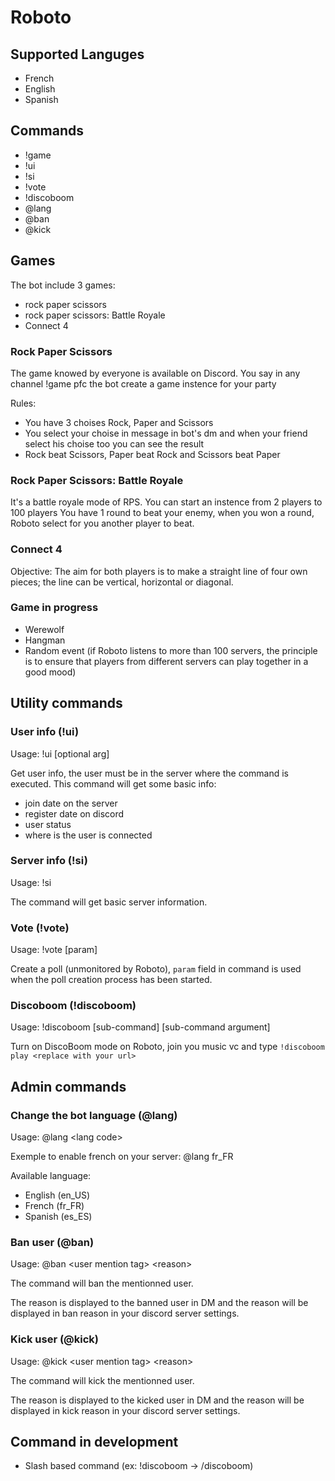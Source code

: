 # Roboto

## Supported Languges
 - French
 - English
 - Spanish

## Commands
 - !game
 - !ui
 - !si
 - !vote
 - !discoboom
 - \@lang
 - \@ban
 - \@kick

## Games

The bot include 3 games:
 - rock paper scissors
 - rock paper scissors: Battle Royale
 - Connect 4
 
 ### Rock Paper Scissors
 
 The game knowed by everyone is available on Discord.
 You say in any channel !game pfc the bot create a game instence for your party
 
 Rules:
  - You have 3 choises Rock, Paper and Scissors
  - You select your choise in message in bot's dm and when your friend select his choise too you can see the result
  - Rock beat Scissors, Paper beat Rock and Scissors beat Paper
  
 ### Rock Paper Scissors: Battle Royale
 
 It's a battle royale mode of RPS. You can start an instence from 2 players to 100 players
 You have 1 round to beat your enemy, when you won a round, Roboto select for you another player to beat.
 
 ### Connect 4
 
 Objective: The aim for both players is to make a straight line of four own pieces; the line can be vertical, horizontal or diagonal.
 
 ### Game in progress
  - Werewolf
  - Hangman
  - Random event (if Roboto listens to more than 100 servers, the principle is to ensure that players from different servers can play together in a good mood)

## Utility commands

### User info (!ui)
Usage: !ui [optional arg]

Get user info, the user must be in the server where the command is executed. This command will get some basic info: 
- join date on the server
- register date on discord
- user status
- where is the user is connected

### Server info (!si)
Usage: !si

The command will get basic server information.

### Vote (!vote)
Usage: !vote [param]

Create a poll (unmonitored by Roboto), `param` field in command is used when the poll creation process has been started.

### Discoboom (!discoboom)
Usage: !discoboom [sub-command] [sub-command argument]

Turn on DiscoBoom mode on Roboto, join you music vc and type ``!discoboom play <replace with your url>``

## Admin commands

### Change the bot language (\@lang)
Usage: \@lang \<lang code\>

Exemple to enable french on your server: \@lang fr_FR

Available language:
- English (en_US)
- French  (fr_FR)
- Spanish (es_ES)

### Ban user (\@ban)
Usage: \@ban \<user mention tag\> \<reason\>

The command will ban the mentionned user.

The reason is displayed to the banned user in DM and the reason will be displayed in ban reason in your discord server settings.

### Kick user (\@kick)
Usage: \@kick \<user mention tag\> \<reason\>

The command will kick the mentionned user.

The reason is displayed to the kicked user in DM and the reason will be displayed in kick reason in your discord server settings.

## Command in development

- Slash based command (ex: !discoboom -> /discoboom)
